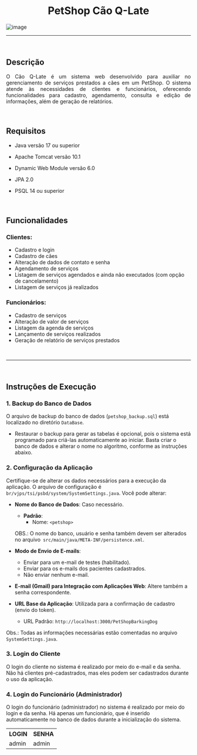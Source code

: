 <h1 align="center"> PetShop Cão Q-Late </h1>

![image](https://github.com/ViniciusJPSilva/TSI-PetShopBarkingDog/assets/81810017/abc24388-91c0-43fb-8c2e-3f0d323f690c)

<hr>
<br>


<h2>Descrição</h2>

<p align="justify">
O Cão Q-Late é um sistema web desenvolvido para auxiliar no gerenciamento de serviços prestados a cães em um PetShop. O sistema atende às necessidades de clientes e funcionários, oferecendo funcionalidades para cadastro, agendamento, consulta e edição de informações, além de geração de relatórios.
</p>

<br>


<h2>Requisitos</h2>

- Java versão 17 ou superior

- Apache Tomcat versão 10.1

- Dynamic Web Module versão 6.0

- JPA 2.0

- PSQL 14 ou superior

<br>


<h2>Funcionalidades</h2>

<h3>Clientes:</h3>

 - Cadastro e login
 - Cadastro de cães
 - Alteração de dados de contato e senha
 - Agendamento de serviços
 - Listagem de serviços agendados e ainda não executados (com opção de cancelamento)
 - Listagem de serviços já realizados

<h3>Funcionários:</h3>

 - Cadastro de serviços
 - Alteração de valor de serviços
 - Listagem da agenda de serviços
 - Lançamento de serviços realizados
 - Geração de relatório de serviços prestados

<br>
<hr>
<br>


<h2>Instruções de Execução</h2>

<h3>1. Backup do Banco de Dados</h3>

O arquivo de backup do banco de dados (`petshop_backup.sql`) está localizado no diretório `DataBase`.

- Restaurar o backup para gerar as tabelas é opcional, pois o sistema está programado para criá-las automaticamente ao iniciar. Basta criar o banco de dados e alterar o nome no algoritmo, conforme as instruções abaixo.

<h3>2. Configuração da Aplicação</h3>

Certifique-se de alterar os dados necessários para a execução da aplicação. O arquivo de configuração é `br/vjps/tsi/psbd/system/SystemSettings.java`. Você pode alterar:

- **Nome do Banco de Dados**: Caso necessário.
  - **Padrão**:
    - Nome: `<petshop>`

  OBS.: O nome do banco, usuário e senha também devem ser alterados no arquivo` src/main/java/META-INF/persistence.xml`.

- **Modo de Envio de E-mails**:
  - Enviar para um e-mail de testes (habilitado).
  - Enviar para os e-mails dos pacientes cadastrados.
  - Não enviar nenhum e-mail.

- **E-mail (Gmail) para Integração com Aplicações Web**: Altere também a senha correspondente.

- **URL Base da Aplicação**: Utilizada para a confirmação de cadastro (envio do token).
  - URL Padrão: `http://localhost:3000/PetShopBarkingDog`

Obs.: Todas as informações necessárias estão comentadas no arquivo` SystemSettings.java`.

<h3>3. Login do Cliente</h3>

O login do cliente no sistema é realizado por meio do e-mail e da senha. Não há clientes pré-cadastrados, mas eles podem ser cadastrados durante o uso da aplicação.

<h3>4. Login do Funcionário (Administrador)</h3>

O login do funcionário (administrador) no sistema é realizado por meio do login e da senha. Há apenas um funcionário, que é inserido automaticamente no banco de dados durante a inicialização do sistema.

<table>
  <tr>
    <th>LOGIN</th>
    <th>SENHA</th>
  </tr>
  <tr>
    <td>admin</td>
    <td>admin</td>
  </tr>
</table>


